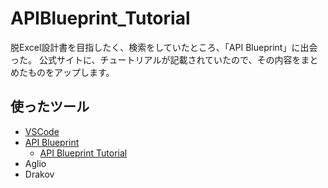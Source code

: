 # APIBlueprint_Tutorial

脱Excel設計書を目指したく、検索をしていたところ、「API Blueprint」に出会った。
公式サイトに、チュートリアルが記載されていたので、その内容をまとめたものをアップします。

## 使ったツール
- [VSCode](https://code.visualstudio.com/)
- [API Blueprint](https://apiblueprint.org/)
    - [API Blueprint Tutorial](https://apiblueprint.org/documentation/tutorial.html)
- Aglio
- Drakov
